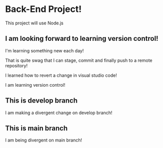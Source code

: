 # Back-End Project!
This project will use Node.js 


## I am looking forward to learning version control!

I'm learning something new each day!

That is quite swag that I can stage, commit and finally push to a remote repository!

I learned how to revert a change in visual studio code!

I am learning version control!

## This is develop branch

I am making a divergent change on develop branch!

## This is main branch

I am being divergent on main branch!

